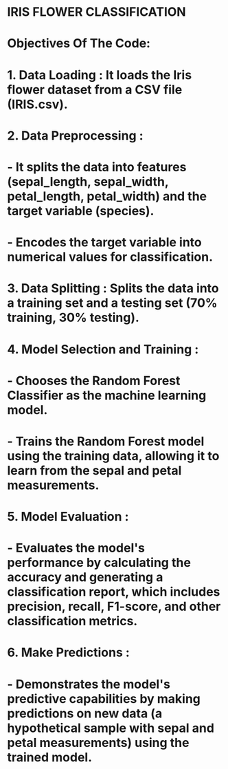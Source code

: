 # IRIS FLOWER CLASSIFICATION
# Objectives Of The Code:

# 1. Data Loading : It loads the Iris flower dataset from a CSV file (IRIS.csv).

# 2. Data Preprocessing :
  # - It splits the data into features (sepal_length, sepal_width, petal_length, petal_width) and the target variable (species).
  # - Encodes the target variable into numerical values for classification.

# 3.  Data Splitting : Splits the data into a training set and a testing set (70% training, 30% testing).

# 4.  Model Selection and Training :
 #  - Chooses the Random Forest Classifier as the machine learning model.
 #  - Trains the Random Forest model using the training data, allowing it to learn from the sepal and petal measurements.

# 5.  Model Evaluation :
 #  - Evaluates the model's performance by calculating the accuracy and generating a classification report, which includes precision, recall, F1-score, and other classification metrics.

# 6.  Make Predictions :
  # - Demonstrates the model's predictive capabilities by making predictions on new data (a hypothetical sample with sepal and petal measurements) using the trained model.
